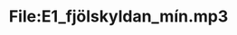 ---
title: File:E1_fjölskyldan_mín.mp3
recording of: fjölskyldan mín
reading speed: slow
speaker: E
license: CC0
---
